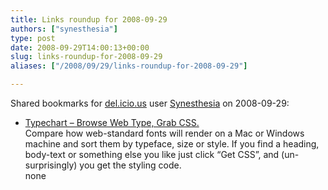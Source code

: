 ```yaml
---
title: Links roundup for 2008-09-29
authors: ["synesthesia"]
type: post
date: 2008-09-29T14:00:13+00:00
slug: links-roundup-for-2008-09-29 
aliases: ["/2008/09/29/links-roundup-for-2008-09-29"]

---
```

Shared bookmarks for [del.icio.us][1] user [Synesthesia][2] on 2008-09-29:

  * [Typechart &#8211; Browse Web Type, Grab CSS.][3]  
    Compare how web-standard fonts will render on a Mac or Windows machine and sort them by typeface, size or style. If you find a heading, body-text or something else you like just click &ldquo;Get CSS&rdquo;, and (un-surprisingly) you get the styling code.  
    none

 [1]: https://del.icio.us/
 [2]: https://del.icio.us/synesthesia
 [3]: https://www.typechart.com/
